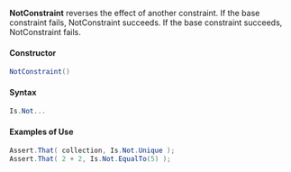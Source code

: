 **NotConstraint** reverses the effect of another constraint. If the base constraint fails, NotConstraint succeeds. If the base constraint succeeds, NotConstraint fails.

#### Constructor

```C#
NotConstraint()
```

#### Syntax

```C#
Is.Not...
```

#### Examples of Use

```C#
Assert.That( collection, Is.Not.Unique );
Assert.That( 2 + 2, Is.Not.EqualTo(5) );
```
